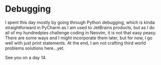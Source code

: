 # Debugging

I spent this day mostly by going through Python debugging, which is kinda straightforward in 
PyCharm as I am used to JetBrains products, but as I do all of my hundredpies challenge coding 
in Neovim, it is not that easy peasy. There are some ways and I might incorporate them later, 
but for now, I go well with just print statements. At the end, I am not crafting third world problems 
solutions here...yet.

See you on a day 14.
